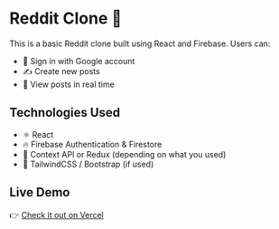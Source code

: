 # Reddit Clone 🧵

This is a basic Reddit clone built using React and Firebase. Users can:

- 🔐 Sign in with Google account
- ✍️ Create new posts
- 👀 View posts in real time

## Technologies Used

- ⚛️ React
- 🔥 Firebase Authentication & Firestore
- 🧠 Context API or Redux (depending on what you used)
- 🎨 TailwindCSS / Bootstrap (if used)

## Live Demo

👉 [Check it out on Vercel]([https://your-vercel-link.vercel.app](https://reddit-clone-one-peach.vercel.app/))

